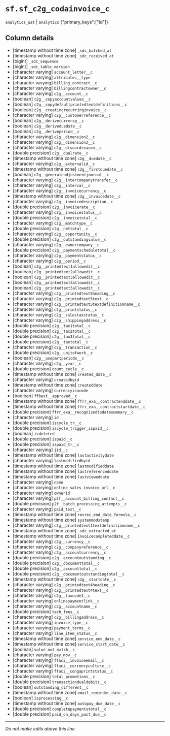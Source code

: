 # `sf.sf_c2g_codainvoice_c`
`analytics_uat` | `analytics`
{"primary_keys":["id"]}

## Column details
* [timestamp without time zone] `_sdc_batched_at`
* [timestamp without time zone] `_sdc_received_at`
* [bigint]    `_sdc_sequence`
* [bigint]    `_sdc_table_version`
* [character varying] `account_letter__c`
* [character varying] `attributes__type`
* [character varying] `billing_contract__c`
* [character varying] `billingcontractowner__c`
* [character varying] `c2g__account__c`
* [boolean]   `c2g__copyaccountvalues__c`
* [boolean]   `c2g__copydefaultprintedtextdefinitions__c`
* [boolean]   `c2g__creatingrecurringinvoice__c`
* [character varying] `c2g__customerreference__c`
* [boolean]   `c2g__derivecurrency__c`
* [boolean]   `c2g__deriveduedate__c`
* [boolean]   `c2g__deriveperiod__c`
* [character varying] `c2g__dimension2__c`
* [character varying] `c2g__dimension3__c`
* [character varying] `c2g__discardreason__c`
* [double precision] `c2g__dualrate__c`
* [timestamp without time zone] `c2g__duedate__c`
* [character varying] `c2g__externalid__c`
* [timestamp without time zone] `c2g__firstduedate__c`
* [boolean]   `c2g__generateadjustmentjournal__c`
* [character varying] `c2g__intercompanytransfer__c`
* [character varying] `c2g__interval__c`
* [character varying] `c2g__invoicecurrency__c`
* [timestamp without time zone] `c2g__invoicedate__c`
* [character varying] `c2g__invoicedescription__c`
* [double precision] `c2g__invoicerate__c`
* [character varying] `c2g__invoicestatus__c`
* [double precision] `c2g__invoicetotal__c`
* [character varying] `c2g__matchtype__c`
* [double precision] `c2g__nettotal__c`
* [character varying] `c2g__opportunity__c`
* [double precision] `c2g__outstandingvalue__c`
* [character varying] `c2g__ownercompany__c`
* [double precision] `c2g__paymentscheduletotal__c`
* [character varying] `c2g__paymentstatus__c`
* [character varying] `c2g__period__c`
* [boolean]   `c2g__printedtext1allowedit__c`
* [boolean]   `c2g__printedtext2allowedit__c`
* [boolean]   `c2g__printedtext3allowedit__c`
* [boolean]   `c2g__printedtext4allowedit__c`
* [boolean]   `c2g__printedtext5allowedit__c`
* [character varying] `c2g__printedtext5heading__c`
* [character varying] `c2g__printedtext5text__c`
* [character varying] `c2g__printedtext5textdefinitionname__c`
* [character varying] `c2g__printstatus__c`
* [character varying] `c2g__salestaxstatus__c`
* [character varying] `c2g__shippingaddress__c`
* [double precision] `c2g__tax1total__c`
* [double precision] `c2g__tax2total__c`
* [double precision] `c2g__tax3total__c`
* [double precision] `c2g__taxtotal__c`
* [character varying] `c2g__transaction__c`
* [double precision] `c2g__unitofwork__c`
* [boolean]   `c2g__usepartperiods__c`
* [character varying] `c2g__year__c`
* [double precision] `count_cycle__c`
* [timestamp without time zone] `created_date__c`
* [character varying] `createdbyid`
* [timestamp without time zone] `createddate`
* [character varying] `currencyisocode`
* [boolean]   `ffbext__approved__c`
* [timestamp without time zone] `ffrr_exa__contractenddate__c`
* [timestamp without time zone] `ffrr_exa__contractstartdate__c`
* [double precision] `ffrr_exa__recognizedtodatesummary__c`
* [character varying] `id`
* [double precision] `iscycle_tr__c`
* [double precision] `iscycle_trigger_ispaid__c`
* [boolean]   `isdeleted`
* [double precision] `ispaid__c`
* [double precision] `ispaid_tr__c`
* [character varying] `jid__c`
* [timestamp without time zone] `lastactivitydate`
* [character varying] `lastmodifiedbyid`
* [timestamp without time zone] `lastmodifieddate`
* [timestamp without time zone] `lastreferenceddate`
* [timestamp without time zone] `lastvieweddate`
* [character varying] `name`
* [character varying] `online_sales_invoice_url__c`
* [character varying] `ownerid`
* [character varying] `p2f__account_billing_contact__c`
* [double precision] `p2f__batch_processing_attempts__c`
* [character varying] `paid_text__c`
* [timestamp without time zone] `revrec_end_date_formula__c`
* [timestamp without time zone] `systemmodstamp`
* [character varying] `c2g__printedtext1textdefinitionname__c`
* [timestamp without time zone] `_sdc_extracted_at`
* [timestamp without time zone] `invoicecompleteddate__c`
* [character varying] `c2g__currency__c`
* [character varying] `c2g__companyreference__c`
* [character varying] `c2g__accountcurrency__c`
* [double precision] `c2g__accountoutstanding__c`
* [double precision] `c2g__documenttotal__c`
* [double precision] `c2g__accounttotal__c`
* [double precision] `c2g__documentoutstandingtotal__c`
* [timestamp without time zone] `c2g__startdate__c`
* [character varying] `c2g__printedtext4heading__c`
* [character varying] `c2g__printedtext4text__c`
* [character varying] `c2g__taxcode1__c`
* [character varying] `onlinepaymentlink__c`
* [character varying] `c2g__accountname__c`
* [double precision] `tech_fees__c`
* [character varying] `c2g__billingaddress__c`
* [character varying] `invoice_type__c`
* [character varying] `payment_terms__c`
* [character varying] `line_item_status__c`
* [timestamp without time zone] `service_end_date__c`
* [timestamp without time zone] `service_start_date__c`
* [boolean]   `value_not_match__c`
* [character varying] `pay_now__c`
* [character varying] `ffaci__invoiceemail__c`
* [character varying] `ffaci__currencyculture__c`
* [character varying] `ffaci__congaprintstatus__c`
* [double precision] `total_promotions__c`
* [double precision] `transactiondualdebits__c`
* [boolean]   `outstanding_different__c`
* [timestamp without time zone] `email_reminder_date__c`
* [boolean]   `isprocessing__c`
* [timestamp without time zone] `autopay_due_date__c`
* [double precision] `completepaymentstotal__c`
* [double precision] `paid_on_days_past_due__c`

-------------------------------------------------------------------------------
*Do not make edits above this line.*
